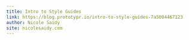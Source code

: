 ```yaml
---
title: Intro to Style Guides
link: https://blog.prototypr.io/intro-to-style-guides-7a5004467123
author: Nicole Saidy
site: nicolesaidy.com
---
```

